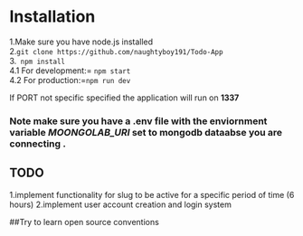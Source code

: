 # Installation

1.Make sure you have node.js installed <br>
2.`git clone https://github.com/naughtyboy191/Todo-App`<br> 
3.``` npm install``` <br>
4.1 For development:= ```npm start```<br>
4.2 For production:=```npm run dev```<br>

If PORT not specific specified the application will run on **1337**

### Note make sure you have a .env file with the enviornment variable _MOONGOLAB_URI_ set to mongodb dataabse you are connecting .

## TODO

1.implement functionality for slug to be active for a specific period of time (6 hours)
2.implement user account creation and login system

##Try to learn open source conventions
